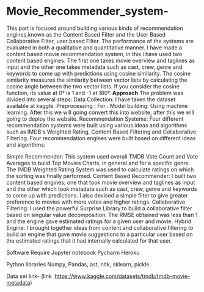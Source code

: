 # Movie_Recommender_system-
 This part is focused around building various kinds of recommendation engines,known as the Content Based Filter and the User Based Collaborative Filter, user based Filter. The performance of the systems are evaluated in both a qualitative and quantitative manner.
I have made a content based movie recommendation system, in this i have used two content based engines.
The first one takes movie overview and taglines as input and the other one takes metadata such as cast, crew, genre and keywords to come up with predictions using cosine similarity.
The cosine similarity measures the similarity between vector lists by calculating the cosine angle between the two vector lists. If you consider the cosine function, its value at 0° is 1 and -1 at 180°.
**Approach**
The problem was divided into several steps:
Data Collection: I have taken the dataset available at kaggle.
Preprocessing : For .
Model building: Using machine learning.
After this we will going convert this into website, after this we will going to deploy the website.
Recommendation Systems: Four different recommendation systems were built using various ideas and algorithms such as IMDB's Weighted Rating, Content Based Filtering and Collaborative Filtering.
Four recommendation engines were built based on different ideas and algorithms:

Simple Recommender: This system used overall TMDB Vote Count and Vote Averages to build Top Movies Charts, in general and for a specific genre. The IMDB Weighted Rating System was used to calculate ratings on which the sorting was finally performed.
Content Based Recommender: I built two content based engines; one that took movie overview and taglines as input and the other which took metadata such as cast, crew, genre and keywords to come up with predictions. I also devised a simple filter to give greater preference to movies with more votes and higher ratings.
Collaborative Filtering: I used the powerful Surprise Library to build a collaborative filter based on singular value decomposition. The RMSE obtained was less than 1 and the engine gave estimated ratings for a given user and movie.
Hybrid Engine: I brought together ideas from content and collaborative filtering to build an engine that gave movie suggestions to a particular user based on the estimated ratings that it had internally calculated for that user.

Software Require
Jupyter notebook
Pycharm
Heroku

Python libraries
Numpy,
Pandas,
ast,
nltk,
sklearn,
pickle.

Data set link-
 (link :https://www.kaggle.com/datasets/tmdb/tmdb-movie-metadata)

